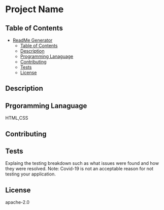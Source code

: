 
# Project Name


## Table of Contents
- [ReadMe Generator](#readme-generator)
  - [Table of Contents](#table-of-contents)
  - [Description](#description)
  - [Programming Lanaguage](#programming-language)
  - [Contributing](#contributing)
  - [Tests](#tests)
  - [License](#license)

## Description



## Prgoramming Lanaguage

HTML,CSS

## Contributing



## Tests

Explaing the testing breakdown such as what issues were found and how they were resolved. Note: Covid-19 is not an acceptable reason for not testing your application.

## License

apache-2.0
